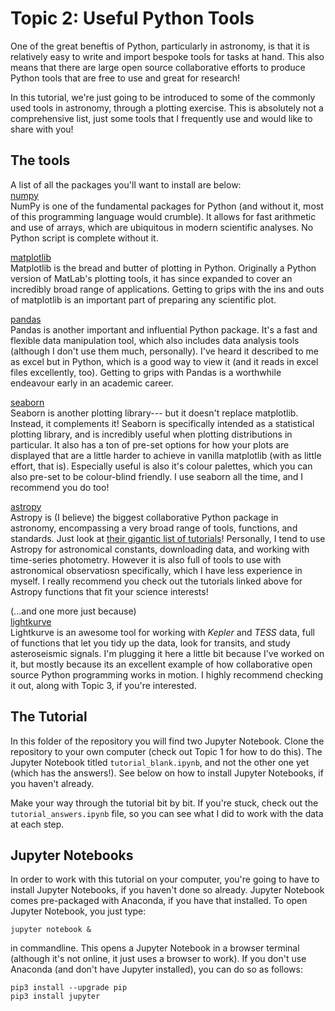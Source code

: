 # Topic 2: Useful Python Tools

One of the great beneftis of Python, particularly in astronomy, is that it is relatively easy to write and import bespoke tools for tasks at hand. This also means that there are large open source collaborative efforts to produce Python tools that are free to use and great for research!

In this tutorial, we're just going to be introduced to some of the commonly used tools in astronomy, through a plotting exercise. This is absolutely not a comprehensive list, just some tools that I frequently use and would like to share with you!

## The tools
A list of all the packages you'll want to install are below:  
[numpy](https://numpy.org/)  
NumPy is one of the fundamental packages for Python (and without it, most of this programming language would crumble). It allows for fast arithmetic and use of arrays, which are ubiquitous in modern scientific analyses. No Python script is complete without it.

[matplotlib](https://matplotlib.org/)  
Matplotlib is the bread and butter of plotting in Python. Originally a Python version of MatLab's plotting tools, it has since expanded to cover an incredibly broad range of applications. Getting to grips with the ins and outs of matplotlib is an important part of preparing any scientific plot.


[pandas](https://pandas.pydata.org/docs/user_guide/index.html)  
Pandas is another important and influential Python package. It's a fast and flexible data manipulation tool, which also includes data analysis tools (although I don't use them much, personally). I've heard it described to me as excel but in Python, which is a good way to view it (and it reads in excel files excellently, too). Getting to grips with Pandas is a worthwhile endeavour early in an academic career.


[seaborn](https://seaborn.pydata.org/)  
Seaborn is another plotting library--- but it doesn't replace matplotlib. Instead, it complements it! Seaborn is specifically intended as a statistical plotting library, and is incredibly useful when plotting distributions in particular. It also has a ton of pre-set options for how your plots are displayed that are a little harder to achieve in vanilla matplotlib (with as little effort, that is). Especially useful is also it's colour palettes, which you can also pre-set to be colour-blind friendly. I use seaborn all the time, and I recommend you do too!

[astropy](https://www.astropy.org/)  
Astropy is (I believe) the biggest collaborative Python package in astronomy, encompassing a very broad range of tools, functions, and standards. Just look at [their gigantic list of tutorials](https://learn.astropy.org/tutorials.html)! Personally, I tend to use Astropy for astronomical constants, downloading data, and working with time-series photometry. However it is also full of tools to use with astronomical observatiosn specifically, which I have less experience in myself. I really recommend you check out the tutorials linked above for Astropy functions that fit your science interests!

(...and one more just because)  
[lightkurve](https://docs.lightkurve.org/)  
Lightkurve is an awesome tool for working with *Kepler* and *TESS* data, full of functions that let you tidy up the data, look for transits, and study asteroseismic signals. I'm plugging it here a little bit because I've worked on it, but mostly because its an excellent example of how collaborative open source Python programming works in motion. I highly recommend checking it out, along with Topic 3, if you're interested.

## The Tutorial
In this folder of the repository you will find two Jupyter Notebook. Clone the repository to your own computer (check out Topic 1 for how to do this). The Jupyter Notebook titled `tutorial_blank.ipynb`, and not the other one yet (which has the answers!). See below on how to install Jupyter Notebooks, if you haven't already.

Make your way through the tutorial bit by bit. If you're stuck, check out the `tutorial_answers.ipynb` file, so you can see what I did to work with the data at each step.


## Jupyter Notebooks

In order to work with this tutorial on your computer, you're going to have to install Jupyter Notebooks, if you haven't done so already. Jupyter Notebook comes pre-packaged with Anaconda, if you have that installed. To open Jupyter Notebook, you just type:

```
jupyter notebook &
```

in commandline. This opens a Jupyter Notebook in a browser terminal (although it's not online, it just uses a browser to work). If you don't use Anaconda (and don't have Jupyter installed), you can do so as follows:

```
pip3 install --upgrade pip
pip3 install jupyter
```

